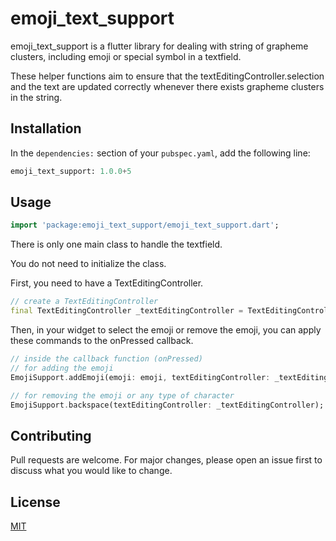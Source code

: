 # emoji_text_support

emoji_text_support is a flutter library for dealing with string of grapheme clusters, including emoji or special symbol in a textfield.

These helper functions aim to ensure that the textEditingController.selection and the text are updated correctly whenever there exists grapheme clusters in the string.

## Installation

In the ```dependencies:``` section of your ```pubspec.yaml```, add the following line:

```python
emoji_text_support: 1.0.0+5
```


## Usage

```dart
import 'package:emoji_text_support/emoji_text_support.dart';
```
There is only one main class to handle the textfield.

You do not need to initialize the class.

First, you need to have a TextEditingController.

```dart
// create a TextEditingController
final TextEditingController _textEditingController = TextEditingController();
```
Then, in your widget to select the emoji or remove the emoji, you can apply these commands to the onPressed callback.
```dart
// inside the callback function (onPressed)
// for adding the emoji
EmojiSupport.addEmoji(emoji: emoji, textEditingController: _textEditingController);

// for removing the emoji or any type of character
EmojiSupport.backspace(textEditingController: _textEditingController);

```


## Contributing
Pull requests are welcome. For major changes, please open an issue first to discuss what you would like to change.

## License
[MIT](https://choosealicense.com/licenses/mit/)
